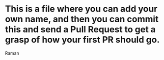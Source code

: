 # This is a file where you can add your own name, and then you can commit this and send a Pull Request to get a grasp of how your first PR should go.

Raman
